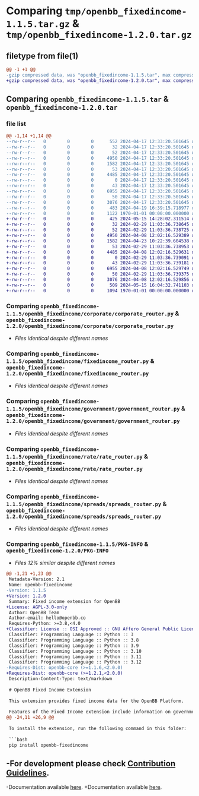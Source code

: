 # Comparing `tmp/openbb_fixedincome-1.1.5.tar.gz` & `tmp/openbb_fixedincome-1.2.0.tar.gz`

## filetype from file(1)

```diff
@@ -1 +1 @@
-gzip compressed data, was "openbb_fixedincome-1.1.5.tar", max compression
+gzip compressed data, was "openbb_fixedincome-1.2.0.tar", max compression
```

## Comparing `openbb_fixedincome-1.1.5.tar` & `openbb_fixedincome-1.2.0.tar`

### file list

```diff
@@ -1,14 +1,14 @@
--rw-r--r--   0        0        0      552 2024-04-17 12:33:20.501645 openbb_fixedincome-1.1.5/README.md
--rw-r--r--   0        0        0       32 2024-04-17 12:33:20.501645 openbb_fixedincome-1.1.5/openbb_fixedincome/__init__.py
--rw-r--r--   0        0        0       52 2024-04-17 12:33:20.501645 openbb_fixedincome-1.1.5/openbb_fixedincome/corporate/__init__.py
--rw-r--r--   0        0        0     4950 2024-04-17 12:33:20.501645 openbb_fixedincome-1.1.5/openbb_fixedincome/corporate/corporate_router.py
--rw-r--r--   0        0        0     1582 2024-04-17 12:33:20.501645 openbb_fixedincome-1.1.5/openbb_fixedincome/fixedincome_router.py
--rw-r--r--   0        0        0       53 2024-04-17 12:33:20.501645 openbb_fixedincome-1.1.5/openbb_fixedincome/government/__init__.py
--rw-r--r--   0        0        0     4485 2024-04-17 12:33:20.501645 openbb_fixedincome-1.1.5/openbb_fixedincome/government/government_router.py
--rw-r--r--   0        0        0        0 2024-04-17 12:33:20.501645 openbb_fixedincome-1.1.5/openbb_fixedincome/py.typed
--rw-r--r--   0        0        0       43 2024-04-17 12:33:20.501645 openbb_fixedincome-1.1.5/openbb_fixedincome/rate/__init__.py
--rw-r--r--   0        0        0     6955 2024-04-17 12:33:20.501645 openbb_fixedincome-1.1.5/openbb_fixedincome/rate/rate_router.py
--rw-r--r--   0        0        0       50 2024-04-17 12:33:20.501645 openbb_fixedincome-1.1.5/openbb_fixedincome/spreads/__init__.py
--rw-r--r--   0        0        0     3076 2024-04-17 12:33:20.501645 openbb_fixedincome-1.1.5/openbb_fixedincome/spreads/spreads_router.py
--rw-r--r--   0        0        0      483 2024-04-19 16:39:15.718977 openbb_fixedincome-1.1.5/pyproject.toml
--rw-r--r--   0        0        0     1122 1970-01-01 00:00:00.000000 openbb_fixedincome-1.1.5/PKG-INFO
+-rw-r--r--   0        0        0      425 2024-05-15 14:28:02.311514 openbb_fixedincome-1.2.0/README.md
+-rw-r--r--   0        0        0       32 2024-02-29 11:03:36.738645 openbb_fixedincome-1.2.0/openbb_fixedincome/__init__.py
+-rw-r--r--   0        0        0       52 2024-02-29 11:03:36.738725 openbb_fixedincome-1.2.0/openbb_fixedincome/corporate/__init__.py
+-rw-r--r--   0        0        0     4950 2024-04-08 12:02:16.529389 openbb_fixedincome-1.2.0/openbb_fixedincome/corporate/corporate_router.py
+-rw-r--r--   0        0        0     1582 2024-04-23 10:22:39.604538 openbb_fixedincome-1.2.0/openbb_fixedincome/fixedincome_router.py
+-rw-r--r--   0        0        0       53 2024-02-29 11:03:36.738953 openbb_fixedincome-1.2.0/openbb_fixedincome/government/__init__.py
+-rw-r--r--   0        0        0     4485 2024-04-08 12:02:16.529631 openbb_fixedincome-1.2.0/openbb_fixedincome/government/government_router.py
+-rw-r--r--   0        0        0        0 2024-02-29 11:03:36.739091 openbb_fixedincome-1.2.0/openbb_fixedincome/py.typed
+-rw-r--r--   0        0        0       43 2024-02-29 11:03:36.739181 openbb_fixedincome-1.2.0/openbb_fixedincome/rate/__init__.py
+-rw-r--r--   0        0        0     6955 2024-04-08 12:02:16.529749 openbb_fixedincome-1.2.0/openbb_fixedincome/rate/rate_router.py
+-rw-r--r--   0        0        0       50 2024-02-29 11:03:36.739375 openbb_fixedincome-1.2.0/openbb_fixedincome/spreads/__init__.py
+-rw-r--r--   0        0        0     3076 2024-04-08 12:02:16.529856 openbb_fixedincome-1.2.0/openbb_fixedincome/spreads/spreads_router.py
+-rw-r--r--   0        0        0      509 2024-05-15 16:04:32.741103 openbb_fixedincome-1.2.0/pyproject.toml
+-rw-r--r--   0        0        0     1094 1970-01-01 00:00:00.000000 openbb_fixedincome-1.2.0/PKG-INFO
```

### Comparing `openbb_fixedincome-1.1.5/openbb_fixedincome/corporate/corporate_router.py` & `openbb_fixedincome-1.2.0/openbb_fixedincome/corporate/corporate_router.py`

 * *Files identical despite different names*

### Comparing `openbb_fixedincome-1.1.5/openbb_fixedincome/fixedincome_router.py` & `openbb_fixedincome-1.2.0/openbb_fixedincome/fixedincome_router.py`

 * *Files identical despite different names*

### Comparing `openbb_fixedincome-1.1.5/openbb_fixedincome/government/government_router.py` & `openbb_fixedincome-1.2.0/openbb_fixedincome/government/government_router.py`

 * *Files identical despite different names*

### Comparing `openbb_fixedincome-1.1.5/openbb_fixedincome/rate/rate_router.py` & `openbb_fixedincome-1.2.0/openbb_fixedincome/rate/rate_router.py`

 * *Files identical despite different names*

### Comparing `openbb_fixedincome-1.1.5/openbb_fixedincome/spreads/spreads_router.py` & `openbb_fixedincome-1.2.0/openbb_fixedincome/spreads/spreads_router.py`

 * *Files identical despite different names*

### Comparing `openbb_fixedincome-1.1.5/PKG-INFO` & `openbb_fixedincome-1.2.0/PKG-INFO`

 * *Files 12% similar despite different names*

```diff
@@ -1,21 +1,23 @@
 Metadata-Version: 2.1
 Name: openbb-fixedincome
-Version: 1.1.5
+Version: 1.2.0
 Summary: Fixed income extension for OpenBB
+License: AGPL-3.0-only
 Author: OpenBB Team
 Author-email: hello@openbb.co
 Requires-Python: >=3.8,<4.0
+Classifier: License :: OSI Approved :: GNU Affero General Public License v3
 Classifier: Programming Language :: Python :: 3
 Classifier: Programming Language :: Python :: 3.8
 Classifier: Programming Language :: Python :: 3.9
 Classifier: Programming Language :: Python :: 3.10
 Classifier: Programming Language :: Python :: 3.11
 Classifier: Programming Language :: Python :: 3.12
-Requires-Dist: openbb-core (>=1.1.6,<2.0.0)
+Requires-Dist: openbb-core (>=1.2.1,<2.0.0)
 Description-Content-Type: text/markdown
 
 # OpenBB Fixed Income Extension
 
 This extension provides fixed income data for the OpenBB Platform.
 
 Features of the Fixed Income extension include information on government bonds and central bank rates.
@@ -24,11 +26,9 @@
 
 To install the extension, run the following command in this folder:
 
 ```bash
 pip install openbb-fixedincome
 ```
 
-For development please check [Contribution Guidelines](https://github.com/OpenBB-finance/OpenBBTerminal/blob/develop/openbb_platform/CONTRIBUTING.md).
-
-Documentation available [here](https://docs.openbb.co/platform).
+Documentation available [here](https://docs.openbb.co/platform/development/contributing).
```


